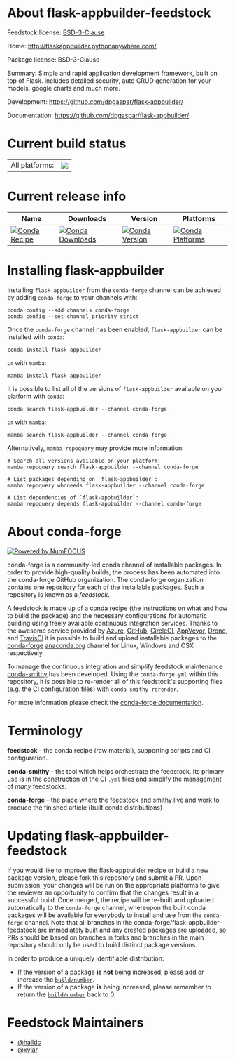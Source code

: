 About flask-appbuilder-feedstock
================================

Feedstock license: [BSD-3-Clause](https://github.com/conda-forge/flask-appbuilder-feedstock/blob/main/LICENSE.txt)

Home: http://flaskappbuilder.pythonanywhere.com/

Package license: BSD-3-Clause

Summary: Simple and rapid application development framework, built on top of Flask. includes detailed security, auto CRUD generation for your models, google charts and much more.

Development: https://github.com/dpgaspar/flask-appbuilder/

Documentation: https://github.com/dpgaspar/flask-appbuilder/

Current build status
====================


<table><tr><td>All platforms:</td>
    <td>
      <a href="https://dev.azure.com/conda-forge/feedstock-builds/_build/latest?definitionId=2938&branchName=main">
        <img src="https://dev.azure.com/conda-forge/feedstock-builds/_apis/build/status/flask-appbuilder-feedstock?branchName=main">
      </a>
    </td>
  </tr>
</table>

Current release info
====================

| Name | Downloads | Version | Platforms |
| --- | --- | --- | --- |
| [![Conda Recipe](https://img.shields.io/badge/recipe-flask--appbuilder-green.svg)](https://anaconda.org/conda-forge/flask-appbuilder) | [![Conda Downloads](https://img.shields.io/conda/dn/conda-forge/flask-appbuilder.svg)](https://anaconda.org/conda-forge/flask-appbuilder) | [![Conda Version](https://img.shields.io/conda/vn/conda-forge/flask-appbuilder.svg)](https://anaconda.org/conda-forge/flask-appbuilder) | [![Conda Platforms](https://img.shields.io/conda/pn/conda-forge/flask-appbuilder.svg)](https://anaconda.org/conda-forge/flask-appbuilder) |

Installing flask-appbuilder
===========================

Installing `flask-appbuilder` from the `conda-forge` channel can be achieved by adding `conda-forge` to your channels with:

```
conda config --add channels conda-forge
conda config --set channel_priority strict
```

Once the `conda-forge` channel has been enabled, `flask-appbuilder` can be installed with `conda`:

```
conda install flask-appbuilder
```

or with `mamba`:

```
mamba install flask-appbuilder
```

It is possible to list all of the versions of `flask-appbuilder` available on your platform with `conda`:

```
conda search flask-appbuilder --channel conda-forge
```

or with `mamba`:

```
mamba search flask-appbuilder --channel conda-forge
```

Alternatively, `mamba repoquery` may provide more information:

```
# Search all versions available on your platform:
mamba repoquery search flask-appbuilder --channel conda-forge

# List packages depending on `flask-appbuilder`:
mamba repoquery whoneeds flask-appbuilder --channel conda-forge

# List dependencies of `flask-appbuilder`:
mamba repoquery depends flask-appbuilder --channel conda-forge
```


About conda-forge
=================

[![Powered by
NumFOCUS](https://img.shields.io/badge/powered%20by-NumFOCUS-orange.svg?style=flat&colorA=E1523D&colorB=007D8A)](https://numfocus.org)

conda-forge is a community-led conda channel of installable packages.
In order to provide high-quality builds, the process has been automated into the
conda-forge GitHub organization. The conda-forge organization contains one repository
for each of the installable packages. Such a repository is known as a *feedstock*.

A feedstock is made up of a conda recipe (the instructions on what and how to build
the package) and the necessary configurations for automatic building using freely
available continuous integration services. Thanks to the awesome service provided by
[Azure](https://azure.microsoft.com/en-us/services/devops/), [GitHub](https://github.com/),
[CircleCI](https://circleci.com/), [AppVeyor](https://www.appveyor.com/),
[Drone](https://cloud.drone.io/welcome), and [TravisCI](https://travis-ci.com/)
it is possible to build and upload installable packages to the
[conda-forge](https://anaconda.org/conda-forge) [anaconda.org](https://anaconda.org/)
channel for Linux, Windows and OSX respectively.

To manage the continuous integration and simplify feedstock maintenance
[conda-smithy](https://github.com/conda-forge/conda-smithy) has been developed.
Using the ``conda-forge.yml`` within this repository, it is possible to re-render all of
this feedstock's supporting files (e.g. the CI configuration files) with ``conda smithy rerender``.

For more information please check the [conda-forge documentation](https://conda-forge.org/docs/).

Terminology
===========

**feedstock** - the conda recipe (raw material), supporting scripts and CI configuration.

**conda-smithy** - the tool which helps orchestrate the feedstock.
                   Its primary use is in the construction of the CI ``.yml`` files
                   and simplify the management of *many* feedstocks.

**conda-forge** - the place where the feedstock and smithy live and work to
                  produce the finished article (built conda distributions)


Updating flask-appbuilder-feedstock
===================================

If you would like to improve the flask-appbuilder recipe or build a new
package version, please fork this repository and submit a PR. Upon submission,
your changes will be run on the appropriate platforms to give the reviewer an
opportunity to confirm that the changes result in a successful build. Once
merged, the recipe will be re-built and uploaded automatically to the
`conda-forge` channel, whereupon the built conda packages will be available for
everybody to install and use from the `conda-forge` channel.
Note that all branches in the conda-forge/flask-appbuilder-feedstock are
immediately built and any created packages are uploaded, so PRs should be based
on branches in forks and branches in the main repository should only be used to
build distinct package versions.

In order to produce a uniquely identifiable distribution:
 * If the version of a package **is not** being increased, please add or increase
   the [``build/number``](https://docs.conda.io/projects/conda-build/en/latest/resources/define-metadata.html#build-number-and-string).
 * If the version of a package **is** being increased, please remember to return
   the [``build/number``](https://docs.conda.io/projects/conda-build/en/latest/resources/define-metadata.html#build-number-and-string)
   back to 0.

Feedstock Maintainers
=====================

* [@halldc](https://github.com/halldc/)
* [@xylar](https://github.com/xylar/)

